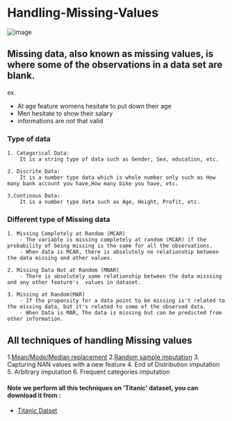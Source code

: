 # Handling-Missing-Values
![image](https://user-images.githubusercontent.com/61430438/102975994-ea7bfc80-4526-11eb-8bb1-dd5e36fcef4e.png)

## Missing data, also known as missing values, is where some of the observations in a data set are blank.
ex. 
- At age feature womens hesitate to put down their age
- Men hesitate to show their salary
- informations are not that valid

### Type of data

    1. Categorical Data: 
        It is a string type of data such as Gender, Sex, education, etc.

    2. Discrite Data:
        It is a number type data which is whole number only such as How many bank account you have,How many bike you have, etc.

    3.Continous Data:
        It is a number type data such as Age, Height, Profit, etc.
    
### Different type of Missing data

    1. Missing Completely at Random (MCAR)
        - The variable is missing completely at random (MCAR) if the probability of being missing is the same for all the observations.
        - When data is MCAR, there is absolutely no relationship between the data missing and other values.

    2. Missing Data Not at Random (MNAR)
        - There is absolutely some relationship between the data misssing and any other feature's  values in dataset. 

    3. Missing at Random(MAR)
        - If the propensity for a data point to be missing is't related to the missing data, but it's related to some of the observed data.
        - When Data is MAR, The data is missing but can be predicted from other information.
    
## All techniques of handling Missing values

   1.[Mean/Mode/Median replacement](https://github.com/Rushi21-kesh/Handling-Missing-Values/blob/main/1.%20Mean%20Median%20Mode%20imputation.ipynb)
   2.[Random sample imputation](https://github.com/Rushi21-kesh/Handling-Missing-Values/blob/main/2.%20Random%20Sample%20Imputation.ipynb)
   3. Capturing NAN values with a new feature
   4. End of Distribution imputation
   5. Arbitrary imputation
   6. Frequent categories imputation   
#### Note we perform all this techniques on 'Titanic' dataset, you can download it from :
- [Titanic Datset](https://github.com/Rushi21-kesh/Handling-Missing-Values/blob/main/Titanic.csv)
